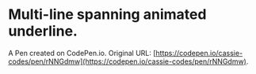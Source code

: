 # Multi-line spanning animated underline.

A Pen created on CodePen.io. Original URL: [https://codepen.io/cassie-codes/pen/rNNGdmw](https://codepen.io/cassie-codes/pen/rNNGdmw).

